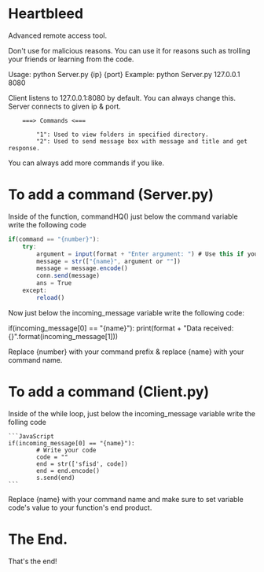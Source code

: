 # Heartbleed
 Advanced remote access tool.

 Don't use for malicious reasons.
 You can use it for reasons such as trolling your friends or learning from the code.

Usage: python Server.py {ip} {port}
Example: python Server.py 127.0.0.1 8080

Client listens to 127.0.0.1:8080 by default. You can always change this.
Server connects to given ip & port.

        ===> Commands <===

            "1": Used to view folders in specified directory.
            "2": Used to send message box with message and title and get response.

You can always add more commands if you like.

# To add a command (Server.py)
Inside of the function, commandHQ() just below the command variable write the following code

```JavaScript
if(command == "{number}"):
    try:
        argument = input(format + "Enter argument: ") # Use this if you need an argument
        message = str(["{name}", argument or ""])
        message = message.encode()
        conn.send(message)
        ans = True
    except:
        reload()
```

Now just below the incoming_message variable write the following code:

if(incoming_message[0] == "{name}"):
    print(format + "Data received: {}".format(incoming_message[1]))

Replace {number} with your command prefix & replace {name} with your command name.

# To add a command (Client.py)
Inside of the while loop, just below the incoming_message variable write the folling code

    ```JavaScript
    if(incoming_message[0] == "{name}"):
            # Write your code
            code = ""
            end = str(['sfisd', code])
            end = end.encode()
            s.send(end)
    ```

Replace {name} with your command name and make sure to set variable code's value to your function's end product.

# The End.

That's the end!